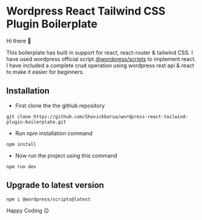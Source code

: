 # Wordpress React Tailwind CSS Plugin Boilerplate

Hi there :rocket: 

This boilerplate has built in support for react, react-router & tailwind CSS. I have used wordpress official script [@wordpress/scripts](https://www.npmjs.com/package/@wordpress/scripts) to implement react. I have included a complete crud operation using wordpress rest api & react to make it easier for beginners.

## Installation
+ First clone the the github repository

```
git clone https://github.com/Shovickbarua/wordpress-react-tailwind-plugin-boilerplate.git
```

+ Run npm installation command
```
npm install
```

+ Now run the project using this command
```
npm run dev
```

## Upgrade to latest version

```
npm i @wordpress/scripts@latest
```

Happy Coding :wink:

